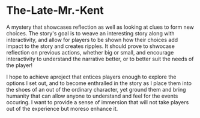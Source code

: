 # The-Late-Mr.-Kent
A mystery that showcases reflection as well as looking at clues to form new choices. The story's goal is to weave an interesting story along with interactivity, and allow for players to be shown how their choices add impact to the story and creates ripples. It should prove to shwocase reflection on previous actions, whether big or small, and encourage interactivity to understand the narrative better, or to better suit the needs of the player! 

I hope to achieve aproject that entices players enough to explore the options I set out, and to become enthralled in the story as I place them into the shoes of an out of the ordinary character, yet ground them and bring humanity that can allow anyone to understand and feel for the events occuring. I want to provide a sense of immersion that will not take players out of the experience but moreso enhance it.
